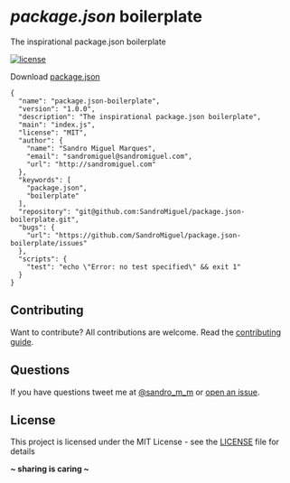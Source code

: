# ***package.json*** boilerplate

The inspirational package.json boilerplate

[![license](https://img.shields.io/badge/License-MIT-blue.svg?style=flat)](LICENSE)

Download [package.json](package.json)

```
{
  "name": "package.json-boilerplate",
  "version": "1.0.0",
  "description": "The inspirational package.json boilerplate",
  "main": "index.js",
  "license": "MIT",
  "author": {
    "name": "Sandro Miguel Marques",
    "email": "sandromiguel@sandromiguel.com",
    "url": "http://sandromiguel.com"
  },
  "keywords": [
    "package.json",
    "boilerplate"
  ],
  "repository": "git@github.com:SandroMiguel/package.json-boilerplate.git",
  "bugs": {
    "url": "https://github.com/SandroMiguel/package.json-boilerplate/issues"
  },
  "scripts": {
    "test": "echo \"Error: no test specified\" && exit 1"
  }
}
```

## Contributing
Want to contribute? All contributions are welcome. Read the [contributing guide](CONTRIBUTING.md).

## Questions
If you have questions tweet me at [@sandro_m_m](https://twitter.com/sandro_m_m) or [open an issue](../../issues/new).

## License
This project is licensed under the MIT License - see the [LICENSE](LICENSE) file for details

**~ sharing is caring ~**

